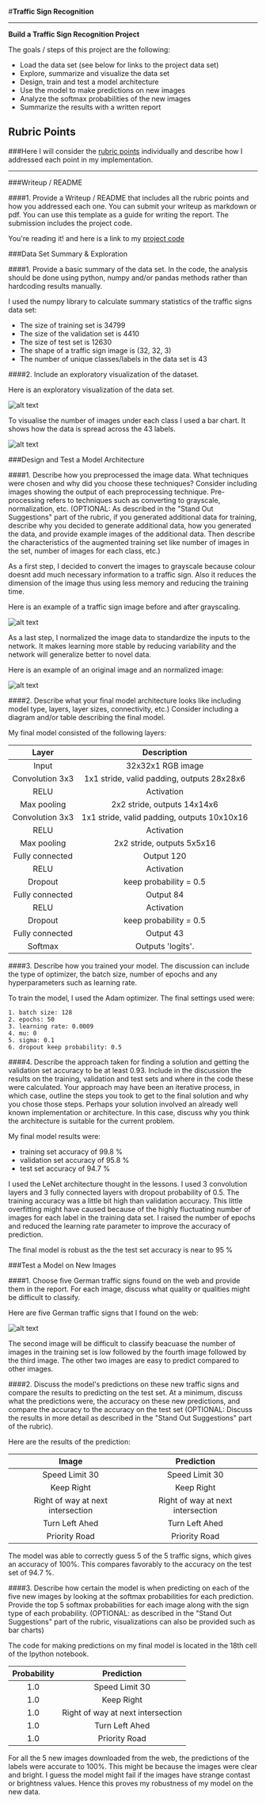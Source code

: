 #**Traffic Sign Recognition** 


---

**Build a Traffic Sign Recognition Project**

The goals / steps of this project are the following:
* Load the data set (see below for links to the project data set)
* Explore, summarize and visualize the data set
* Design, train and test a model architecture
* Use the model to make predictions on new images
* Analyze the softmax probabilities of the new images
* Summarize the results with a written report


[//]: # (Image References)

[image1]: ./Writeup-Images/Visualisation.png "Visualization"
[image2]: ./Writeup-Images/Histogram.png "Histogram"
[image3]: ./Writeup-Images/RGB-GRY.png "RGB-GRY"
[image4]: ./Writeup-Images/Normalized.png "Normalized"
[image5]: ./Writeup-Images/Probability.png "Top Probability"
[image6]: ./Writeup-Images/New-Images.png "New Images"


## Rubric Points
###Here I will consider the [rubric points](https://review.udacity.com/#!/rubrics/481/view) individually and describe how I addressed each point in my implementation.  

---
###Writeup / README

####1. Provide a Writeup / README that includes all the rubric points and how you addressed each one. You can submit your writeup as markdown or pdf. You can use this template as a guide for writing the report. The submission includes the project code.

You're reading it! and here is a link to my [project code](https://github.com/udacity/CarND-Traffic-Sign-Classifier-Project/blob/master/Traffic_Sign_Classifier.ipynb)

###Data Set Summary & Exploration

####1. Provide a basic summary of the data set. In the code, the analysis should be done using python, numpy and/or pandas methods rather than hardcoding results manually.

I used the numpy library to calculate summary statistics of the traffic
signs data set:

* The size of training set is 34799
* The size of the validation set is 4410
* The size of test set is 12630
* The shape of a traffic sign image is (32, 32, 3)
* The number of unique classes/labels in the data set is 43

####2. Include an exploratory visualization of the dataset.

Here is an exploratory visualization of the data set. 

![alt text][image1]

To visualise the number of images under each class I used a bar chart. It shows how the data is spread across the 43 labels.

![alt text][image2]

###Design and Test a Model Architecture

####1. Describe how you preprocessed the image data. What techniques were chosen and why did you choose these techniques? Consider including images showing the output of each preprocessing technique. Pre-processing refers to techniques such as converting to grayscale, normalization, etc. (OPTIONAL: As described in the "Stand Out Suggestions" part of the rubric, if you generated additional data for training, describe why you decided to generate additional data, how you generated the data, and provide example images of the additional data. Then describe the characteristics of the augmented training set like number of images in the set, number of images for each class, etc.)

As a first step, I decided to convert the images to grayscale because colour doesnt add much necessary information to a traffic sign. Also it reduces the dimension of the image thus using less memory and reducing the training time.

Here is an example of a traffic sign image before and after grayscaling.

![alt text][image3]

As a last step, I normalized the image data to standardize the inputs to the network. It makes learning more stable by reducing variability and the network will generalize better to novel data.


Here is an example of an original image and an normalized image:

![alt text][image4]

 


####2. Describe what your final model architecture looks like including model type, layers, layer sizes, connectivity, etc.) Consider including a diagram and/or table describing the final model.

My final model consisted of the following layers:

| Layer         	|     Description	        		| 
|:---------------------:|:---------------------------------------------:| 
| Input         	| 32x32x1 RGB image   				| 
| Convolution 3x3     	| 1x1 stride, valid padding, outputs 28x28x6 	|
| RELU			| Activation					|
| Max pooling	      	| 2x2 stride,  outputs 14x14x6 			|
| Convolution 3x3	| 1x1 stride, valid padding, outputs 10x10x16	|
| RELU			| Activation					|
| Max pooling	      	| 2x2 stride,  outputs 5x5x16 			|
| Fully connected	| Output 120        				|
| RELU			| Activation					|
| Dropout		| keep probability = 0.5			|
| Fully connected	| Output 84       				|
| RELU			| Activation					|
| Dropout		| keep probability = 0.5			|
| Fully connected	| Output 43        				|
| Softmax		| Outputs 'logits'.        			|

 


####3. Describe how you trained your model. The discussion can include the type of optimizer, the batch size, number of epochs and any hyperparameters such as learning rate.

To train the model, I used the Adam optimizer. The final settings used were:

    1. batch size: 128
    2. epochs: 50
    3. learning rate: 0.0009
    4. mu: 0
    5. sigma: 0.1
    6. dropout keep probability: 0.5


####4. Describe the approach taken for finding a solution and getting the validation set accuracy to be at least 0.93. Include in the discussion the results on the training, validation and test sets and where in the code these were calculated. Your approach may have been an iterative process, in which case, outline the steps you took to get to the final solution and why you chose those steps. Perhaps your solution involved an already well known implementation or architecture. In this case, discuss why you think the architecture is suitable for the current problem.

My final model results were:
* training set accuracy of 99.8 %
* validation set accuracy of 95.8 % 
* test set accuracy of 94.7 %

I used the LeNet architecture thought in the lessons. I used 3 convolution layers and 3 fully connected layers with dropout probability of 0.5. The training accuracy was a little bit high than validation accuracy. This little overfitting might have caused because of the highly fluctuating number of images for each label in the training data set. I raised the number of epochs and reduced the learning rate parameter to improve the accuracy of prediction.

The final model is robust as the the test set accuracy is near to 95 % 


###Test a Model on New Images

####1. Choose five German traffic signs found on the web and provide them in the report. For each image, discuss what quality or qualities might be difficult to classify.

Here are five German traffic signs that I found on the web:

![alt text][image6] 

The second image will be difficult to classify beacuase the number of images in the training set is low followed by the fourth image followed by the third image. The other two images are easy to predict compared to other images.

####2. Discuss the model's predictions on these new traffic signs and compare the results to predicting on the test set. At a minimum, discuss what the predictions were, the accuracy on these new predictions, and compare the accuracy to the accuracy on the test set (OPTIONAL: Discuss the results in more detail as described in the "Stand Out Suggestions" part of the rubric).

Here are the results of the prediction:

| Image			       	     |     Prediction	        		| 
|:----------------------------------:|:----------------------------------------:| 
| Speed Limit 30      		     | Speed Limit 30    			| 
| Keep Right     		     | Keep Right 				|
| Right of way at next intersection  | Right of way at next intersection	|
| Turn Left Ahed	      	     | Turn Left Ahed				|
| Priority Road			     | Priority Road		    		|


The model was able to correctly guess 5 of the 5 traffic signs, which gives an accuracy of 100%. This compares favorably to the accuracy on the test set of 94.7 %.

####3. Describe how certain the model is when predicting on each of the five new images by looking at the softmax probabilities for each prediction. Provide the top 5 softmax probabilities for each image along with the sign type of each probability. (OPTIONAL: as described in the "Stand Out Suggestions" part of the rubric, visualizations can also be provided such as bar charts)

The code for making predictions on my final model is located in the 18th cell of the Ipython notebook.


| Probability         	|     Prediction	        		| 
|:---------------------:|:---------------------------------------------:| 
| 1.0         		| Speed Limit 30   				| 
| 1.0     		| Keep Right 					|
| 1.0			| Right of way at next intersection		|
| 1.0	      		| Turn Left Ahed				|
| 1.0			| Priority Road      				|


For all the 5 new images downloaded from the web, the predictions of the labels were accurate to 100%. This might be because the images were clear and bright. I guess the model might fail if the images have strange contast or brightness values. Hence this proves my robustness of my model on the new data.




